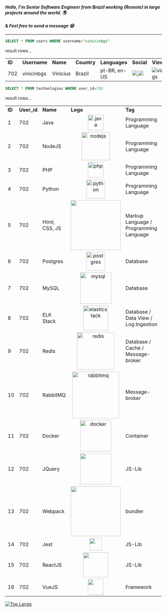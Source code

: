 #### _Hello, I'm Senior Software Engineer from Brazil working (Remote) in large projects around the world. 🌎_

#### & _Feel free to send a message 😄_

<hr />

```sql
SELECT * FROM users WHERE username="vinicinbgs"
```
result rows...
<table>
  <tr>
    <td><b>ID</b></td>
    <td><b>Username</b></td>
    <td><b>Name</b></td>
    <td><b>Country</b></td>
    <td><b>Languages</b></td>
    <td><b>Social</b></td>
    <td><b>Views</b></td>
  </tr>
  <tr>
    <td>702</td>
    <td>vinicinbgs</td>
    <td>Vinicius</td>
    <td>Brazil</td>
    <td>pt-BR, en-US</td>
    <td>
      <a target="_blank" href="https://www.linkedin.com/in/vinicius-morais-dutra-5260bb116/">
        <img src="https://img.shields.io/badge/-LinkedIn-blue?style=flat-square&logo=Linkedin&logoColor=white&link=https://www.linkedin.com/in/vinicius-morais-dutra-5260bb116/" />
      </a>
      <a target="_blank" href="https://vinicinbgs.github.io">
        <img src="https://img.shields.io/badge/blog-vinicinbgs.github.io-black" />
      </a>
    </td>
    <td><img src="https://komarev.com/ghpvc/?username=vinicinbgs" alt="vinicinbgs" /></td>
  </tr>
</table>

```sql
SELECT * FROM technologies WHERE user_id=702
```
result rows...
<table>
  <tr>
    <td><b>ID</b></td>
    <td><b>User_id</b></td>
    <td><b>Name</b></td>
    <td><b>Logo</b></td>
    <td><b>Tag</b></td>
  </tr>
  <tr>
    <td>1</td>
    <td>702</td>
    <td>Java</td>
    <td align="center"><img width="50px" alt="java" align="center" src="https://user-images.githubusercontent.com/16025055/139122887-baa9f42d-68da-4e0f-ba95-7b74fcb9fd5a.png" /></td>
    <td>Programming Language</td>
  </tr>
  <tr>
    <td>2</td>
    <td>702</td>
    <td>NodeJS</td>
    <td align="center"><img width="90px" alt="nodejs" align="center" src="https://user-images.githubusercontent.com/16025055/139132848-8d848b2d-969f-4b11-b3c2-2f906acfb71f.png" /></td>
    <td>Programming Language</td>
  </tr>
  <tr>
    <td>3</td>
    <td>702</td>
    <td>PHP</td>
    <td align="center"><img width="50px" alt="php" align="center" src="https://user-images.githubusercontent.com/16025055/139123378-2c7474d5-aca1-4e06-b11c-c4bf85e3d72b.png" /></td>
    <td>Programming Language</td>
  </tr>
  <tr>
    <td>4</td>
    <td>702</td>
    <td>Python</td>
    <td align="center"><img width="60px" alt="python" align="center" src="https://user-images.githubusercontent.com/16025055/139132018-c16f4ca2-d657-4efc-9b9d-8076f18ecd1b.png" /></td>
    <td>Programming Language</td>
  </tr>
  <tr>
    <td>5</td>
    <td>702</td>
    <td>Html, CSS, JS</td>
    <td align="center"><img width="160px" align="center" src="https://user-images.githubusercontent.com/16025055/139131813-558065a1-20a7-400d-979e-846e06698dad.png" /></td>
    <td>Markup Language / Programming Language</td>
  </tr>
  <tr>
    <td>6</td>
    <td>702</td>
    <td>Postgres</td>
    <td align="center"><img width="60px" alt="postgres" align="center" src="https://user-images.githubusercontent.com/16025055/139492456-c2da2201-7179-4e65-bdf9-b45b7f1f9787.png" /></td>
    <td>Database</td>
  </tr>
  <tr>
    <td>7</td>
    <td>702</td>
    <td>MySQL</td>
    <td align="center"><img width="100px" alt="mysql" align="center" src="https://user-images.githubusercontent.com/16025055/139133358-7bd4d895-a9d4-413e-8b5a-2067ae040402.png" /> </td>
    <td>Database</td>
  </tr>
  <tr>
    <td>8</td>
    <td>702</td>
    <td>ELK Stack</td>
    <td align="center"><img width="80px" alt="elasticstack" align="center" src="https://user-images.githubusercontent.com/16025055/139135149-860aae88-3929-4952-82df-179945307fc0.png" /></td>
    <td>Database / Data View / Log Ingestion</td>
  </tr>
  <tr>
    <td>9</td>
    <td>702</td>
    <td>Redis</td>
    <td align="center"><img width="120px" alt="redis" align="center" src="https://user-images.githubusercontent.com/16025055/139133523-6e14a701-41a8-49f5-9470-e97c787147bb.png" /></td>
    <td>Database / Cache / Message-broker</td>
  </tr>
   <tr>
    <td>10</td>
    <td>702</td>
    <td>RabbitMQ</td>
    <td align="center"><img width="150px" alt="rabbitmq" align="center" src="https://user-images.githubusercontent.com/16025055/139491352-4590dfac-d22d-4acd-9e8b-7602915a81a1.png" /></td>
    <td>Message-broker</td>
  </tr>
  <tr>
    <td>11</td>
    <td>702</td>
    <td>Docker</td>
    <td align="center"><img width="100px" alt="docker"  src="https://user-images.githubusercontent.com/16025055/139491527-7b4623bb-0f37-4d3f-9104-23209569bf85.png" /></td>
    <td>Container</td>
  </tr>
  <tr>
    <td>12</td>
    <td>702</td>
    <td>JQuery</td>
    <td align="center"><img width="100px" align="center" src="https://user-images.githubusercontent.com/16025055/139132472-48df6f58-e8b5-426a-ad87-b7d78490fe1b.png" /></td>
    <td>JS-Lib</td>
  </tr>
  <tr>
    <td>13</td>
    <td>702</td>
    <td>Webpack</td>
    <td align="center"><img width="160px" align="center" src="https://user-images.githubusercontent.com/16025055/139493537-115b839e-cfc7-442d-839c-cbba95399218.png" /></td>
    <td>bundler</td>
  </tr>
  <tr>
    <td>14</td>
    <td>702</td>
    <td>Jest</td>
    <td align="center"><img width="40px" align="center" src="https://user-images.githubusercontent.com/16025055/139491834-14965246-88aa-4f9b-b153-a19819d34b25.png" /></td>
    <td>JS-Lib</td>
  </tr>
  <tr>
    <td>15</td>
    <td>702</td>
    <td>ReactJS</td>
    <td align="center"><img width="80px" align="center" src="https://user-images.githubusercontent.com/16025055/139132201-2b5787c7-eaad-464d-88e5-05a940569267.png" /></td>
    <td>JS-Lib</td>
  </tr>
  <tr>
    <td>16</td>
    <td>702</td>
    <td>VueJS</td>
    <td align="center"><img width="50px" align="center" src="https://user-images.githubusercontent.com/16025055/139132339-703370a5-3f4e-4482-8e8f-4e3df4517988.png" /></td>
    <td>Framework</td>
  </tr>
</table>

[![Top Langs](https://github-readme-stats.vercel.app/api/top-langs/?username=vinicinbgs&layout=compact&theme=midnight-purple)](https://github.com/vinicnbgs/github-readme-stats)
